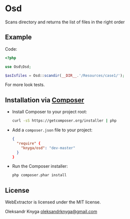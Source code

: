 Osd
========================
Scans directory and returns the list of files in the right order


Example
-----------

Code:

```php
<?php

use Osd\Osd;

$asIsfiles = Osd::scandir(__DIR__.'/Resources/case1/');
```

For more look tests.

Installation via [Composer](http://getcomposer.org/)
------------

 * Install Composer to your project root:
    ```bash
    curl -sS https://getcomposer.org/installer | php
    ```

 * Add a `composer.json` file to your project:
    ```json
    {
      "require" {
        "knyga/osd": "dev-master"
      }
    }
    ```

 * Run the Composer installer:
    ```bash
    php composer.phar install
    ```

License
-------

WebExtractor is licensed under the MIT license.

Oleksandr Knyga <oleksandrknyga@gmail.com>
